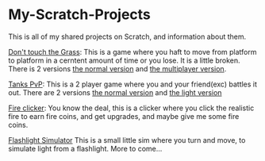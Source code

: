 # My-Scratch-Projects
This is all of my shared projects on Scratch, and information about them.

[Don't touch the Grass](https://scratch.mit.edu/projects/1015157044/): This is a game where you haft to move from platform to platform in a cerntent amount of time or you lose. It is a little broken. There is 2 versions [the normal version](https://scratch.mit.edu/projects/1015157044/) and [the multiplayer version](https://scratch.mit.edu/projects/1019371843/).

[Tanks PvP](https://scratch.mit.edu/projects/1035221038/): This is a 2 player game where you and your friend(exc) battles it out. There are 2 versions [the normal version](https://scratch.mit.edu/projects/1035221038/) and [the light version](https://scratch.mit.edu/projects/1056732820/)

[Fire clicker](https://scratch.mit.edu/projects/1031202940/): You know the deal, this is a clicker where you click the realistic fire to earn fire coins, and get upgrades, and maybe give me some fire coins.

[Flashlight Simulator](https://scratch.mit.edu/projects/1011037642/) This is a small little sim where you turn and move, to simulate light from a flashlight.
More to come...
